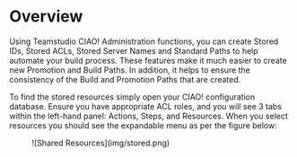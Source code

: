 # Overview

Using Teamstudio CIAO! Administration functions, you can create Stored IDs, Stored ACLs, Stored Server Names and Standard Paths to help automate your build process. These features make it much easier to create new Promotion and Build Paths. In addition, it helps to ensure the consistency of the Build and Promotion Paths that are created.

To find the stored resources simply open your CIAO! configuration database. Ensure you have appropriate ACL roles, and you will see 3 tabs within the left-hand panel:  Actions, Steps, and Resources. When you select resources you should see the expandable menu as per the figure below:
<figure markdown="1">
  ![Shared Resources](img/stored.png)
</figure>